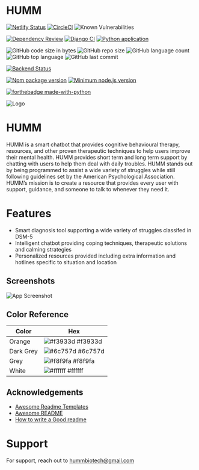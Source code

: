 # HUMM

[![Netlify Status](https://api.netlify.com/api/v1/badges/39b578bb-c060-4593-88fe-ae3d103ace31/deploy-status)](https://app.netlify.com/sites/hummbiotech/deploys)
[![CircleCI](https://dl.circleci.com/status-badge/img/gh/udiram/humm/tree/backend-release.svg?style=svg)](https://dl.circleci.com/status-badge/redirect/gh/udiram/humm/tree/backend-release)
![Known Vulnerabilities](https://snyk.io/test/github/udiram/humm/badge.svg)


[![Dependency Review](https://github.com/udiram/humm/actions/workflows/dependency-review.yml/badge.svg)](https://github.com/udiram/humm/actions/workflows/dependency-review.yml)
[![Django CI](https://github.com/udiram/humm/actions/workflows/django.yml/badge.svg)](https://github.com/udiram/humm/actions/workflows/django.yml)
[![Python application](https://github.com/udiram/humm/actions/workflows/python-app.yml/badge.svg)](https://github.com/udiram/humm/actions/workflows/python-app.yml)


![GitHub code size in bytes](https://img.shields.io/github/languages/code-size/udiram/humm)
![GitHub repo size](https://img.shields.io/github/repo-size/udiram/humm?style=plastic)
![GitHub language count](https://img.shields.io/github/languages/count/udiram/humm?style=plastic)
![GitHub top language](https://img.shields.io/github/languages/top/udiram/humm?style=plastic)
![GitHub last commit](https://img.shields.io/github/last-commit/udiram/humm?color=red&style=plastic)


[![Backend Status](https://img.shields.io/website-up-down-green-red/http/shields.io.svg)](https://humm-biotech.herokuapp.com/)


[![Npm package version](https://badgen.net/npm/v/express)](https://npmjs.com/package/express)
[![Minimum node.js version](https://badgen.net/npm/node/express)](https://npmjs.com/package/express)


[![forthebadge made-with-python](http://ForTheBadge.com/images/badges/made-with-python.svg)](https://www.python.org/)

![Logo](https://hummbiotech.netlify.app/static/media/humm_logo@2x.fb77c8efa2edb3440189.png)


# HUMM

HUMM is a smart chatbot that provides cognitive behavioural therapy, resources, and other proven therapeutic techniques to help users improve their mental health. HUMM provides short term and long term support by chatting with users to help them deal with daily troubles. HUMM stands out by being programmed to assist a wide variety of struggles while still following guidelines set by the American Psychological Association. HUMM’s mission is to create a resource that provides every user with support, guidance, and someone to talk to whenever they need it. 

# Features
- Smart diagnosis tool supporting a wide variety of struggles classifed in DSM-5
- Intelligent chatbot providing coping techniques, therapeutic solutions and calming strategies
- Personalized resources provided including extra information and hotlines specific to situation and location 


## Screenshots

![App Screenshot](https://i.imgur.com/tfO8Xi0.png)

<!--- 
## API Reference

(0) Getting Bearer Authentication Token ~ GET request
- endpoint:  http://127.0.0.1:8000/api/users/token/

- json Body input:
{
    "username": "admin_11",
    "password": "123456"
}
- this is the format of what you input, and it can be any registered user's credentials

*** You will need an authorization token for all other api calls, and the format of how to input it will be shown in (1). The token isn't user specific, if it's any authentication token it'll work
*** Furthermore, the json you'll receive has 2 tokens, 1 REFRESH, 1 ACCESS. Use the access one for everything below, we aren't incorporating the Refresh token.


(1) GetAllConversations: ~ GET req
- api call which retrieves all conversations in DB regardless of user
- Requires a bearer token to Access (can be any user's authentication token)
- endpoint: http://127.0.0.1:8000/api/GetAllConversations/
- Header:
Key: Authorization , Value: Bearer ~PUT TOKEN HERE~
Ex: Key: Authorization , Value: Bearer eyJ0eXAiOiJKV1QiLCJhbGciOiJIUzI1NiJ9.eyJ0b2tlbl90eXBlIjoiYWNjZXNzIiwiZXhwIjoyNTI3MzU5MzMxLCJpYXQiOjE2NjMzNTkzMzEsImp0aSI6ImM3OGEwZDM3NzhlYTQ5ZWU5NmNjMWUwYTA3MmNmMTU5IiwidXNlcl9pZCI6MX0.Kn0vor2sRbgR2hBSNHwdBbuihuW88d0iNox1oROAZa8

(2) GetUsers: ~ GET req
- endpoint: http://127.0.0.1:8000/api/GetUsers/
- same authorization input as shown in (1)
- no other input needed, it just shows all user information. I believe superusers have their password encrypted though, so you'll have to remember those ones.

(3) UsersConversations: ~ GET req
- get's a list of the user's conversations given the user_id. 
- You can find a user's Id by using 'GetUsers' and finding the specific user information
- endpoint: http://127.0.0.1:8000/api/UsersConversations/~PUT USER ID HERE~ (user id will be a digit of some sort)
Example call: http://127.0.0.1:8000/api/UsersConversations/1
- Same Authorization input required as (1)

(4) CreateConversation: ~ PUT req
- endpoint: http://127.0.0.1:8000/api/CreateConversation/
- Same authorization as (1) required
- example of JSON Body text you'll need to input:
    {
        "conversation_array": [
            "dance_time_user",
            "text2_time_bot"
        ],
        "owner": 2
    }

- Input whatever user id you want to connect it to
- Notice the format of the conversation array, commas are used to split up individual texts, and each text contains 3 pieces of information which is separated by whatever special symbol you guys wish for. The info is 1) Actual Text Input 2) Time it was inputted 3) Whether the user sent it, or the bot.

(5) DeleteConversation: ~ DELETE req
= endpoint: http://127.0.0.1:8000/api/DeleteConversation/~PUT CONVERSATION ID HERE~/
- same auth as (1)

(6) CreateUser: ~PUT REQUEST
- same auth as (1)
- endpoint: http://127.0.0.1:8000/api/CreateUser/
- json Body input: 
    {
        "password": "romeoandjulietsss",
        "username": "ramussss",
        "first_name": "udibhav",
        "last_name": "ramu",
        "email": "babayo@as.com"
    }
- Notice no need to input an id when creating either a user or a conversation (no conversation id). This is cuz Django handles the ID side of things on it's own


(6) DeleteUser: ~ DELETE req
- same auth as (1)
- endpoint: http://127.0.0.1:8000/api/DeleteUser/~PUT USER ID HERE~/

--->
## Color Reference

| Color             | Hex                                                                |
| ----------------- | ------------------------------------------------------------------ |
| Orange | ![#f3933d](https://placehold.co/15x15/f3933d/f3933d.png) #f3933d |
| Dark Grey | ![#6c757d](https://placehold.co/15x15/6c757d/6c757d.png) #6c757d |
| Grey | ![#f8f9fa](https://placehold.co/15x15/f8f9fa/f8f9fa.png) #f8f9fa |
| White | ![#ffffff](https://placehold.co/15x15/ffffff/ffffff.png) #ffffff |


## Acknowledgements

 - [Awesome Readme Templates](https://awesomeopensource.com/project/elangosundar/awesome-README-templates)
 - [Awesome README](https://github.com/matiassingers/awesome-readme)
 - [How to write a Good readme](https://bulldogjob.com/news/449-how-to-write-a-good-readme-for-your-github-project)

# Support
For support, reach out to hummbiotech@gmail.com
